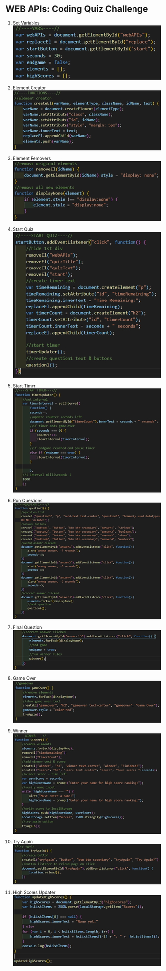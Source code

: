 # WEB APIs: Coding Quiz Challenge

1. Set Variables  
![](./Assets/Images/readme/vars.png)

2. Element Creator  
![](./Assets/Images/readme/elementcreator.png)

3. Element Removers  
![](./Assets/Images/readme/removeelements.png)

4. Start Quiz  
![](./Assets/Images/readme/startquiz.png)

5. Start Timer  
![](./Assets/Images/readme/starttimer.png)

6. Run Questions  
![](./Assets/Images/readme/questionhandler.png)

7. Final Question  
![](./Assets/Images/readme/finalquestion.png)

8. Game Over  
![](./Assets/Images/readme/gameover.png)

9. Winner  
![](./Assets/Images/readme/winner.png)

10. Try Again  
![](./Assets/Images/readme/tryagain.png)

11. High Scores Updater
![](./Assets/Images/readme/highscores-script.png)